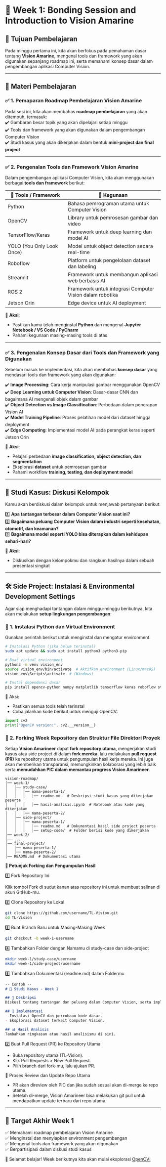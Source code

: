 # 🚀 **Week 1: Bonding Session and Introduction to Vision Amarine**  

## 🎯 **Tujuan Pembelajaran**  
Pada minggu pertama ini, kita akan berfokus pada pemahaman dasar tentang **Vision Amarine**, mengenal tools dan framework yang akan digunakan sepanjang roadmap ini, serta memahami konsep dasar dalam pengembangan aplikasi Computer Vision.  

---

## 📝 **Materi Pembelajaran**  

### ✅ **1. Pemaparan Roadmap Pembelajaran Vision Amarine**  
Pada sesi ini, kita akan membahas **roadmap pembelajaran** yang akan ditempuh, termasuk:  
✔️ Gambaran besar topik yang akan dipelajari setiap minggu  
✔️ Tools dan framework yang akan digunakan dalam pengembangan Computer Vision  
✔️ Studi kasus yang akan dikerjakan dalam bentuk **mini-project dan final project**  

---

### ✅ **2. Pengenalan Tools dan Framework Vision Amarine**  
Dalam pengembangan aplikasi Computer Vision, kita akan menggunakan berbagai **tools dan framework** berikut:  

| 🔧 Tools / Framework  | 📌 Kegunaan  |
|----------------------|----------------------------------|
| Python | Bahasa pemrograman utama untuk Computer Vision |
| OpenCV | Library untuk pemrosesan gambar dan video |
| TensorFlow/Keras | Framework untuk deep learning dan model AI |
| YOLO (You Only Look Once) | Model untuk object detection secara real-time |
| Roboflow | Platform untuk pengelolaan dataset dan labeling |
| Streamlit | Framework untuk membangun aplikasi web berbasis AI |
| ROS 2 | Framework untuk integrasi Computer Vision dalam robotika |
| Jetson Orin | Edge device untuk AI deployment |

📌 **Aksi**:  
- Pastikan kamu telah menginstal **Python** dan mengenal **Jupyter Notebook / VS Code / PyCharm**  
- Pahami kegunaan masing-masing tools di atas  

---

### ✅ **3. Pengenalan Konsep Dasar dari Tools dan Framework yang Digunakan**  
Sebelum masuk ke implementasi, kita akan membahas **konsep dasar** yang mendasari tools dan framework yang akan digunakan:  

✔️ **Image Processing**: Cara kerja manipulasi gambar menggunakan OpenCV  
✔️ **Deep Learning untuk Computer Vision**: Dasar-dasar CNN dan bagaimana AI mengenali objek dalam gambar  
✔️ **Object Detection vs Image Classification**: Perbedaan dalam penerapan Vision AI  
✔️ **Model Training Pipeline**: Proses pelatihan model dari dataset hingga deployment  
✔️ **Edge Computing**: Implementasi model AI pada perangkat keras seperti Jetson Orin  

📌 **Aksi**:  
- Pelajari perbedaan **image classification, object detection, dan segmentation**  
- Eksplorasi **dataset** untuk pemrosesan gambar  
- Pahami workflow **training, testing, dan deployment model**  

---

## 📌 **Studi Kasus: Diskusi Kelompok**  
Kamu akan berdiskusi dalam kelompok untuk menjawab pertanyaan berikut:  

1️⃣ **Apa tantangan terbesar dalam Computer Vision saat ini?**  
2️⃣ **Bagaimana peluang Computer Vision dalam industri seperti kesehatan, otomotif, dan keamanan?**  
3️⃣ **Bagaimana model seperti YOLO bisa diterapkan dalam kehidupan sehari-hari?**  

📌 **Aksi**:  
- Diskusikan dengan kelompokmu dan rangkum hasilnya dalam sebuah presentasi singkat  

---

## 🛠️ **Side Project: Instalasi & Environmental Development Settings**  

Agar siap menghadapi tantangan dalam minggu-minggu berikutnya, kita akan melakukan **setup lingkungan pengembangan**:  

### 🔹 **1. Instalasi Python dan Virtual Environment**  
Gunakan perintah berikut untuk menginstal dan mengatur environment:  

```bash
# Instalasi Python (jika belum terinstal)
sudo apt update && sudo apt install python3 python3-pip

# Buat virtual environment
python3 -m venv vision_env
source vision_env/bin/activate  # Aktifkan environment (Linux/macOS)
vision_env\Scripts\activate  # (Windows)

# Instal dependensi dasar
pip install opencv-python numpy matplotlib tensorflow keras roboflow streamlit
```

📌 Aksi:
- Pastikan semua tools telah terinstal
- Coba jalankan kode berikut untuk menguji OpenCV:
```python
import cv2
print("OpenCV version:", cv2.__version__)
```

### 🔹 **2. Forking Week Repository dan Struktur File Direktori Proyek** 
Setiap **Vision Amarineer** dapat **fork repository utama**, mengerjakan studi kasus atau side project di dalam **fork mereka**, lalu melakukan **pull request (PR)** ke repository utama untuk pengumpulan hasil kerja mereka. Ini juga akan memberikan transparansi, memungkinkan kolaborasi yang lebih baik serta **memudahkan PIC dalam memantau progress Vision Amarineer**.

```plaintext
vision-roadmap/
│── week-1/
│   │── study-case/
│   │   │── nama-peserta-1/
│   │   │   │── readme.md   # Deskripsi studi kasus yang dikerjakan peserta
│   │   │   │── hasil-analisis.ipynb  # Notebook atau kode yang dikerjakan
│   │   │── nama-peserta-2/
│   │── side-project/
│   │   │── nama-peserta-1/
│   │   │   │── readme.md   # Dokumentasi hasil side project peserta
│   │   │   │── setup-code/  # Folder berisi kode yang dikerjakan
│── week-2/
│── ...
│── final-project/
│   │── nama-peserta-1/
│   │── nama-peserta-2/
│── README.md  # Dokumentasi utama
```

**📌 Petunjuk Forking dan Pengumpulan Hasil**

1️⃣ Fork Repository Ini

Klik tombol Fork di sudut kanan atas repository ini untuk membuat salinan di akun GitHub-mu.

2️⃣ Clone Repository ke Lokal
```bash
git clone https://github.com/username/TL-Vision.git
cd TL-Vision
```

3️⃣ Buat Branch Baru untuk Masing-Masing Week
```bash
git checkout -b week-1-username
```

4️⃣ Tambahkan Folder dengan Namamu di study-case dan side-project
```bash
mkdir week-1/study-case/username
mkdir week-1/side-project/username
```

5️⃣ Tambahkan Dokumentasi (readme.md) dalam Foldermu
```markdown
-- Contoh --
# 📌 Studi Kasus - Week 1

## 🎯 Deskripsi  
Diskusi tentang tantangan dan peluang dalam Computer Vision, serta implementasi awal image processing.

## 🚀 Implementasi  
- Instalasi OpenCV dan percobaan kode dasar.
- Eksplorasi dataset terkait Computer Vision.

## 📊 Hasil Analisis  
Tambahkan ringkasan atau hasil analisismu di sini.
```

7️⃣ Buat Pull Request (PR) ke Repository Utama
- Buka repository utama (TL-Vision).
- Klik Pull Requests > New Pull Request.
- Pilih branch dari fork-mu, lalu ajukan PR.

📌 Proses Review dan Update Repo Utama

- PR akan direview oleh PIC dan jika sudah sesuai akan di-merge ke repo utama.
- Setelah di-merge, Vision Amarineer bisa melakukan git pull untuk mendapatkan update terbaru dari repo utama.
---

## 🎯 Target Akhir Week 1

✅ Memahami roadmap pembelajaran Vision Amarine  
✅ Menginstal dan menyiapkan environment pengembangan  
✅ Mengenal tools dan framework yang akan digunakan  
✅ Berpartisipasi dalam diskusi studi kasus  

🚀 Selamat belajar! Week berikutnya kita akan mulai eksplorasi [OpenCV!](/weeks/week-2/)


